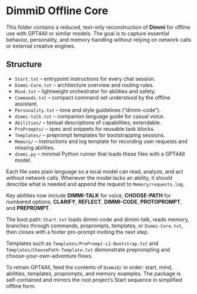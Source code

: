 # DimmiD Offline Core

This folder contains a reduced, text-only reconstruction of **Dimmi** for offline use with GPT4All or similar models.
The goal is to capture essential behavior, personality, and memory handling without relying on network calls or external creative engines.

## Structure
- `Start.txt` – entrypoint instructions for every chat session.
- `Dimmi-Core.txt` – architecture overview and routing rules.
- `Mind.txt` – lightweight orchestrator for abilities and safety.
- `Commands.txt` – compact command set understood by the offline assistant.
- `Personality.txt` – tone and style guidelines (“dimmi-code”).
- `dimmi-talk.txt` – companion language guide for casual voice.
- `Abilities/` – textual descriptions of capabilities; extendable.
- `ProPrompts/` – spec and snippets for reusable task blocks.
- `Templates/` – preprompt templates for bootstrapping sessions.
- `Memory/` – instructions and log template for recording user requests and missing abilities.
- `dimmi.py` – minimal Python runner that loads these files with a GPT4All model.

Each file uses plain language so a local model can read, analyze, and act without network calls.
Whenever the model lacks an ability, it should describe what is needed and append the request to `Memory/requests.log`.

Key abilities now include **DIMMI-TALK** for voice, **CHOOSE-PATH** for numbered options, **CLARIFY**, **REFLECT**, **DIMMI-CODE**, **PROTOPROMPT**, and **PREPROMPT**.

The boot path: `Start.txt` loads dimmi-code and dimmi-talk, reads memory, branches through commands, proprompts, templates, or `Dimmi-Core.txt`, then closes with a footer pro-prompt inviting the next step.

Templates such as `Templates/PrePrompt-L1-Bootstrap.txt` and `Templates/ChoosePath-Template.txt` demonstrate preprompting and choose-your-own-adventure flows.

To retrain GPT4All, feed the contents of `DimmiD/` in order: start, mind, abilities, templates, proprompts, and memory examples. The package is self-contained and mirrors the root project’s Start sequence in simplified offline form.
